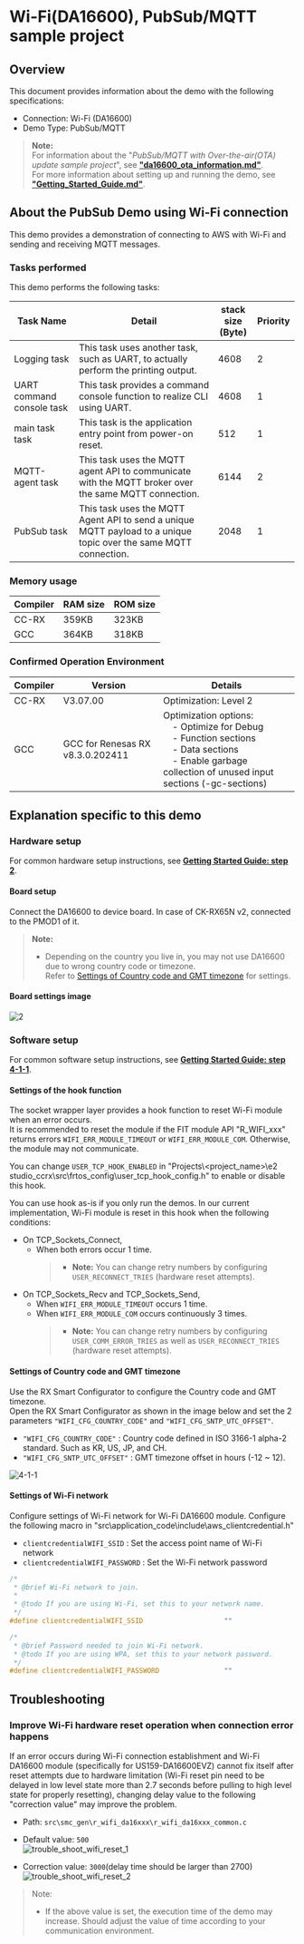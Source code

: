# Wi-Fi(DA16600), PubSub/MQTT sample project

## Overview

This document provides information about the demo with the following specifications:

* Connection: Wi-Fi (DA16600)
* Demo Type: PubSub/MQTT

> **Note:**  
> For information about the "*PubSub/MQTT with Over-the-air(OTA) update sample project*", see [**"da16600_ota_information.md"**](da16600_ota_information.md).  
> For more information about setting up and running the demo, see [**"Getting_Started_Guide.md"**](../../../Getting_Started_Guide.md).

## About the PubSub Demo using Wi-Fi connection

This demo provides a demonstration of connecting to AWS with Wi-Fi and sending and receiving MQTT messages.

### Tasks performed

This demo performs the following tasks:

| Task Name                 | Detail | stack size<BR>(Byte) | Priority |
|---------------------------|--------|----------------------|----------|
| Logging task              | This task uses another task, such as UART, to actually perform the printing output.                              | 4608 | 2 |
| UART command console task | This task provides a command console function to realize CLI using UART.                                         | 4608 | 1 |
| main task task            | This task is the application entry point from power-on reset.                                                    | 512  | 1 |
| MQTT-agent task           | This task uses the MQTT agent API to communicate with the MQTT broker over the same MQTT connection.             | 6144 | 2 |
| PubSub task               | This task uses the MQTT Agent API to send a unique MQTT payload to a unique topic over the same MQTT connection. | 2048 | 1 |

### Memory usage

| Compiler | RAM size | ROM size |
|----------|----------|----------|
| CC-RX    | 359KB    | 323KB    |
| GCC      | 364KB    | 318KB    |

### Confirmed Operation Environment

| Compiler | Version  | Details |
|----------|----------|---------|
| CC-RX    | V3.07.00 | Optimization: Level 2 |
| GCC      | GCC for Renesas RX v8.3.0.202411 | Optimization options:<br>&emsp;- Optimize for Debug<br>&emsp;- Function sections<br>&emsp;- Data sections<br>&emsp;- Enable garbage collection of unused input sections (-gc-sections) |

## Explanation specific to this demo

### Hardware setup

For common hardware setup instructions, see [**Getting Started Guide: step 2**](../../../Getting_Started_Guide.md#step-2-hardware-setup).

#### Board setup

Connect the DA16600 to device board. In case of CK-RX65N v2, connected to the PMOD1 of it.  

>**Note:**
>
> * Depending on the country you live in, you may not use DA16600 due to wrong country code or timezone.  
> Refer to [Settings of Country code and GMT timezone](#settings-of-country-code-and-gmt-timezone) for settings.

#### Board settings image

![2](https://github.com/renesas/iot-reference-rx/wiki/getting_started_guide_image/step2_v2_wifi.png?raw=true)  

### Software setup

For common software setup instructions, see [**Getting Started Guide: step 4-1-1**](../../../Getting_Started_Guide.md#step-4-1-1-software-setup-for-pubsub-demo).

#### Settings of the hook function

The socket wrapper layer provides a hook function to reset Wi-Fi module when an error occurs.  
It is recommended to reset the module if the FIT module API "R_WIFI_xxx" returns errors `WIFI_ERR_MODULE_TIMEOUT` or `WIFI_ERR_MODULE_COM`. Otherwise, the module may not communicate.

You can change `USER_TCP_HOOK_ENABLED` in "Projects\\<project_name>\\e2 studio_ccrx\\src\\frtos_config\\user_tcp_hook_config.h" to enable or disable this hook.

You can use hook as-is if you only run the demos.
In our current implementation, Wi-Fi module is reset in this hook when the following conditions:

* On TCP_Sockets_Connect,
  * When both errors occur 1 time.
    > * **Note:** You can change retry numbers by configuring `USER_RECONNECT_TRIES` (hardware reset attempts).
* On TCP_Sockets_Recv and TCP_Sockets_Send,
  * When `WIFI_ERR_MODULE_TIMEOUT` occurs 1 time.
  * When `WIFI_ERR_MODULE_COM` occurs continuously 3 times.
    > * **Note:** You can change retry numbers by configuring `USER_COMM_ERROR_TRIES` as well as `USER_RECONNECT_TRIES` (hardware reset attempts).

#### Settings of Country code and GMT timezone

Use the RX Smart Configurator to configure the Country code and GMT timezone.  
Open the RX Smart Configurator as shown in the image below and set the 2 parameters `"WIFI_CFG_COUNTRY_CODE"` and `"WIFI_CFG_SNTP_UTC_OFFSET"`.

* `"WIFI_CFG_COUNTRY_CODE"` : Country code defined in ISO 3166-1 alpha-2 standard. Such as KR, US, JP, and CH.
* `"WIFI_CFG_SNTP_UTC_OFFSET"` : GMT timezone offset in hours (-12 ~ 12).

![4-1-1](https://github.com/renesas/iot-reference-rx/wiki/getting_started_guide_image/step4_1_1_Input_WFCC_TZONE.PNG?raw=true)

#### Settings of Wi-Fi network

Configure settings of Wi-Fi network for Wi-Fi DA16600 module. Configure the following macro in "src\\application_code\\include\\aws_clientcredential.h"

* `clientcredentialWIFI_SSID` : Set the access point name of Wi-Fi network
* `clientcredentialWIFI_PASSWORD` : Set the Wi-Fi network password

```c
/*
 * @brief Wi-Fi network to join.
 *
 * @todo If you are using Wi-Fi, set this to your network name.
 */
#define clientcredentialWIFI_SSID                    ""
```

```c
/*
 * @brief Password needed to join Wi-Fi network.
 * @todo If you are using WPA, set this to your network password.
 */
#define clientcredentialWIFI_PASSWORD                ""
```

## Troubleshooting

### Improve Wi-Fi hardware reset operation when connection error happens

If an error occurs during Wi-Fi connection establishment and Wi-Fi DA16600 module (specifically for US159-DA16600EVZ) cannot fix itself after reset attempts due to hardware limitation (Wi-Fi reset pin need to be delayed in low level state more than 2.7 seconds before pulling to high level state for properly resetting), changing delay value to the following "correction value" may improve the problem.

* Path: `src\smc_gen\r_wifi_da16xxx\r_wifi_da16xxx_common.c`
* Default value: `500`  
![trouble_shoot_wifi_reset_1](https://github.com/renesas/iot-reference-rx/wiki/getting_started_guide_image/trouble_shoot_wifi_reset_1.png?raw=true)

* Correction value: `3000`(delay time should be larger than 2700)  
![trouble_shoot_wifi_reset_2](https://github.com/renesas/iot-reference-rx/wiki/getting_started_guide_image/trouble_shoot_wifi_reset_2.png?raw=true)

> Note:
>
> * If the above value is set, the execution time of the demo may increase. Should adjust the value of time according to your communication environment.

